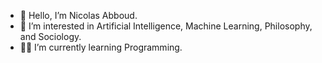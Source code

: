 - 👋 Hello, I’m Nicolas Abboud.
- 👀 I’m interested in Artificial Intelligence, Machine Learning, Philosophy, and Sociology.
- 👨‍💻 I’m currently learning Programming.

<!---
NicolasAbboud/NicolasAbboud is a ✨ special ✨ repository because its `README.md` (this file) appears on your GitHub profile.
You can click the Preview link to take a look at your changes.
--->
